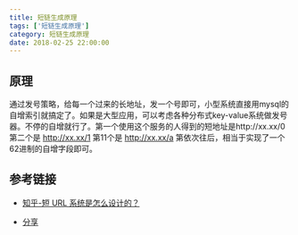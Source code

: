 ```yaml
---
title: 短链生成原理
tags: ['短链生成原理']
category: 短链生成原理
date: 2018-02-25 22:00:00
---
```


## 原理
通过发号策略，给每一个过来的长地址，发一个号即可，小型系统直接用mysql的自增索引就搞定了。如果是大型应用，可以考虑各种分布式key-value系统做发号器。不停的自增就行了。第一个使用这个服务的人得到的短地址是http://xx.xx/0 第二个是 http://xx.xx/1 第11个是 http://xx.xx/a 第依次往后，相当于实现了一个62进制的自增字段即可。

## 参考链接

- [知乎-短 URL 系统是怎么设计的？](https://www.zhihu.com/question/29270034/answer/46446911)

- [分享](https://trello-attachments.s3.amazonaws.com/59ed5cbdab9e4f8708c6e71a/5a1be0822a1c7f3e9bbbb7f6/3a624e5e2ffa9db052c968171c3db1ce/%E7%90%86%E8%A7%A3%E7%9F%AD%E9%93%BE%E7%94%9F%E6%88%90%E5%8E%9F%E7%90%86md.md.html)
